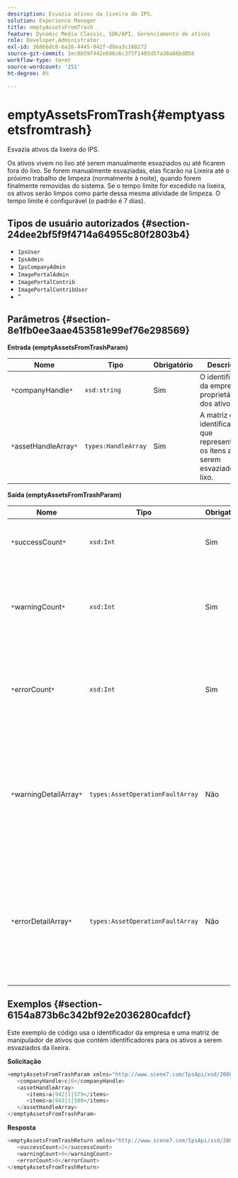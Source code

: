```yaml
---
description: Esvazia ativos da lixeira do IPS.
solution: Experience Manager
title: emptyAssetsFromTrash
feature: Dynamic Media Classic, SDK/API, Gerenciamento de ativos
role: Developer,Administrator
exl-id: 36866dc8-6a16-4445-942f-d0ea3c168272
source-git-commit: 1ec8b59f442eb96c6c3f5f1405d57a38a86bd056
workflow-type: tm+mt
source-wordcount: '251'
ht-degree: 0%

---
```


# emptyAssetsFromTrash{#emptyassetsfromtrash}

Esvazia ativos da lixeira do IPS.

Os ativos vivem no lixo até serem manualmente esvaziados ou até ficarem fora do lixo. Se forem manualmente esvaziadas, elas ficarão na Lixeira até o próximo trabalho de limpeza (normalmente à noite), quando forem finalmente removidas do sistema. Se o tempo limite for excedido na lixeira, os ativos serão limpos como parte dessa mesma atividade de limpeza. O tempo limite é configurável (o padrão é 7 dias).

## Tipos de usuário autorizados {#section-24dee2bf5f9f4714a64955c80f2803b4}

* `IpsUser`
* `IpsAdmin`
* `IpsCompanyAdmin`
* `ImagePortalAdmin`
* `ImagePortalContrib`
* `ImagePortalContribUser`
* &quot;

## Parâmetros {#section-8e1fb0ee3aae453581e99ef76e298569}

**Entrada (emptyAssetsFromTrashParam)**

| Nome | Tipo | Obrigatório | Descrição |
|---|---|---|---|
| `*`companyHandle`*` | `xsd:string` | Sim | O identificador da empresa proprietária dos ativos. |
| `*`assetHandleArray`*` | `types:HandleArray` | Sim | A matriz de identificadores que representam os itens a serem esvaziados do lixo. |

**Saída (emptyAssetsFromTrashParam)**

| Nome | Tipo | Obrigatório | Descrição |
|---|---|---|---|
| `*`successCount`*` | `xsd:Int` | Sim | O número de ativos esvaziados com êxito da lixeira. |
| `*`warningCount`*` | `xsd:Int` | Sim | O número de avisos gerados quando a operação tentou esvaziar ativos da lixeira. |
| `*`errorCount`*` | `xsd:Int` | Sim | O número de erros gerados quando a operação tentou esvaziar ativos da lixeira. |
| `*`warningDetailArray`*` | `types:AssetOperationFaultArray` | Não | A matriz de detalhes associados aos ativos que geraram avisos quando a operação tentou esvaziá-los da lixeira. |
| `*`errorDetailArray`*` | `types:AssetOperationFaultArray` | Não | A matriz de detalhes associados aos ativos que geraram erros quando a operação tentou esvaziá-los da lixeira. |

## Exemplos {#section-6154a873b6c342bf92e2036280cafdcf}

Este exemplo de código usa o identificador da empresa e uma matriz de manipulador de ativos que contém identificadores para os ativos a serem esvaziados da lixeira.

**Solicitação**

```java
<emptyAssetsFromTrashParam xmlns="http://www.scene7.com/IpsApi/xsd/2008-01-15">
   <companyHandle>c|6</companyHandle>
   <assetHandleArray>
      <items>a|942|1|579</items>
      <items>a|943|1|580</items>
   </assetHandleArray>
</emptyAssetsFromTrashParam>
```

**Resposta**

```java
<emptyAssetsFromTrashReturn xmlns="http://www.scene7.com/IpsApi/xsd/2008-01-15">
   <successCount>2</successCount>
   <warningCount>0</warningCount>
   <errorCount>0</errorCount>
</emptyAssetsFromTrashReturn>
```
